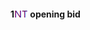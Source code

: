 #### <a name="1NT_opening_bid"> 1![NT](https://raw.githubusercontent.com/aornota/bridge/master/src/resources/NT.png) opening bid

